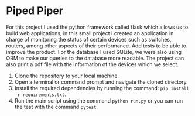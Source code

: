 # Piped Piper

For this project I used the python framework called flask which allows us to build web applications, in this small project I created an application in charge of monitoring the status of certain devices such as switches, routers, among other aspects of their performance. Add tests to be able to improve the product. For the database I used SQLite, we were also using ORM to make our queries to the database more readable. The project can also print a pdf file with the information of the devices which we select.

1. Clone the repository to your local machine.
2. Open a terminal or command prompt and navigate the cloned directory.
3. Install the required dependencies by running the command:
   `pip install -r requirements.txt`.
4. Run the main script using the command `python run.py` or you can run the test with the command `pytest`
